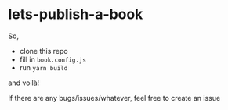 # lets-publish-a-book

So,
- clone this repo
- fill in `book.config.js`
- run `yarn build`

and voilà!

If there are any bugs/issues/whatever, feel free to create an issue 
